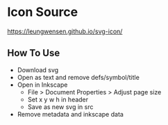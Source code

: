 # Icon Source

https://leungwensen.github.io/svg-icon/

## How To Use

* Download svg
* Open as text and remove defs/symbol/title
* Open in Inkscape
  * File > Document Properties > Adjust page size
  * Set x y w h in header
  * Save as new svg in src
* Remove metadata and inkscape data


